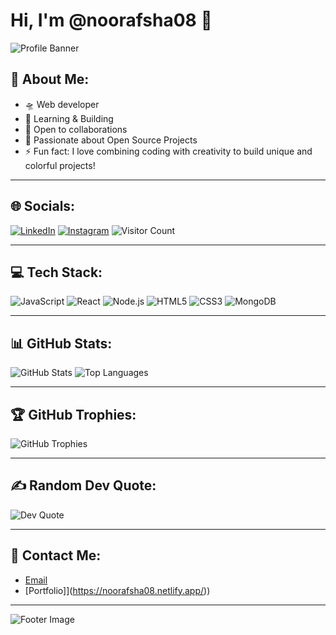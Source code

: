 # Hi, I'm @noorafsha08 👋

![Profile Banner](https://your-banner-url.com/banner.png)

## 💫 About Me:
- 🛸 Web developer  
- 💬 Learning & Building  
- 🤝 Open to collaborations  
- 📂 Passionate about Open Source Projects  
- ⚡ Fun fact: I love combining coding with creativity to build unique and colorful projects!

---

## 🌐 Socials:
[![LinkedIn](https://img.shields.io/badge/-LinkedIn-blue?logo=LinkedIn&logoColor=white)](https://www.linkedin.com/in/noor-afsha-06612a216/) 
[![Instagram](https://img.shields.io/badge/-Instagram-pink?logo=Instagram&logoColor=white)](https://instagram.com/n00r_2110/profilecard/?igsh=NW1vcmF6YjZnYTRh)
![Visitor Count](https://komarev.com/ghpvc/?username=noorafsha08&color=blue)

---

## 💻 Tech Stack:
![JavaScript](https://img.shields.io/badge/JavaScript-F7DF1E?style=flat-square&logo=javascript&logoColor=black)
![React](https://img.shields.io/badge/React-61DAFB?style=flat-square&logo=react&logoColor=black)
![Node.js](https://img.shields.io/badge/Node.js-339933?style=flat-square&logo=node.js&logoColor=white)
![HTML5](https://img.shields.io/badge/HTML5-E34F26?style=flat-square&logo=html5&logoColor=white)
![CSS3](https://img.shields.io/badge/CSS3-1572B6?style=flat-square&logo=css3&logoColor=white)
![MongoDB](https://img.shields.io/badge/MongoDB-4EA94B?style=flat-square&logo=mongodb&logoColor=white)

---

## 📊 GitHub Stats:
![GitHub Stats](https://github-readme-stats.vercel.app/api?username=noorafsha08&show_icons=true&theme=radical)
![Top Languages](https://github-readme-stats.vercel.app/api/top-langs/?username=noorafsha08&layout=compact&theme=radical)

---

## 🏆 GitHub Trophies:
![GitHub Trophies](https://github-profile-trophy.vercel.app/?username=noorafsha08&theme=radical)

---

## ✍️ Random Dev Quote:
![Dev Quote](https://quotes-github-readme.vercel.app/api?type=horizontal&theme=radical)

---

## 📧 Contact Me:
- [Email](mailto:afshanoor0812@gmail.com)
- [Portfolio]](https://noorafsha08.netlify.app/))

---

![Footer Image](https://your-footer-image-url.com/footer.png)

